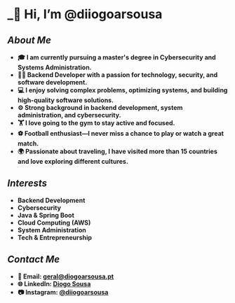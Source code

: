 # **_👋 Hi, I’m @diiogoarsousa**  

## **_About Me_**  

- **🎓 I am currently pursuing a master's degree in Cybersecurity and Systems Administration.**  
- **👨‍💻 Backend Developer with a passion for technology, security, and software development.**  
- **💻 I enjoy solving complex problems, optimizing systems, and building high-quality software solutions.**  
- **⚙️ Strong background in backend development, system administration, and cybersecurity.**  
- **🏋️ I love going to the gym to stay active and focused.**  
- **⚽️ Football enthusiast—I never miss a chance to play or watch a great match.**  
- **🌍 Passionate about traveling, I have visited more than 15 countries and love exploring different cultures.**  

## **_Interests_**  

- **Backend Development**  
- **Cybersecurity**  
- **Java & Spring Boot**  
- **Cloud Computing (AWS)**  
- **System Administration**  
- **Tech & Entrepreneurship**  

## **_Contact Me_**

- **📧 Email: geral@diogoarsousa.pt**
- **🌐 LinkedIn: [Diogo Sousa](https://www.linkedin.com/in/diogoarsousa/)**
- **📷 Instagram: [@diiogoarsousa](https://www.instagram.com/diogoarsousa.pt/)**

